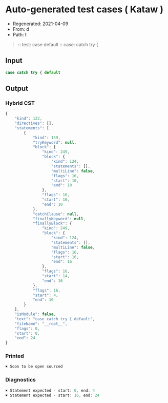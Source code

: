 # Auto-generated test cases ( Kataw )
- Regenerated: 2021-04-09
- From: d
- Path: t
> :: test: case default
> :: case: catch try {
## Input

`````js
case catch try { default
`````

## Output

### Hybrid CST

```javascript
{
    "kind": 122,
    "directives": [],
    "statements": [
        {
            "kind": 159,
            "tryKeyword": null,
            "block": {
                "kind": 249,
                "block": {
                    "kind": 124,
                    "statements": [],
                    "multiLine": false,
                    "flags": 16,
                    "start": 10,
                    "end": 10
                },
                "flags": 16,
                "start": 10,
                "end": 10
            },
            "catchClause": null,
            "finallyKeyword": null,
            "finallyBlock": {
                "kind": 249,
                "block": {
                    "kind": 124,
                    "statements": [],
                    "multiLine": false,
                    "flags": 16,
                    "start": 16,
                    "end": 16
                },
                "flags": 16,
                "start": 14,
                "end": 16
            },
            "flags": 16,
            "start": 4,
            "end": 16
        }
    ],
    "isModule": false,
    "text": "case catch try { default",
    "fileName": "__root__",
    "flags": 0,
    "start": 0,
    "end": 24
}
```

### Printed

```javascript
✖ Soon to be open sourced
```

### Diagnostics

```javascript
✖ Statement expected - start: 0, end: 4
✖ Statement expected - start: 16, end: 24

```

